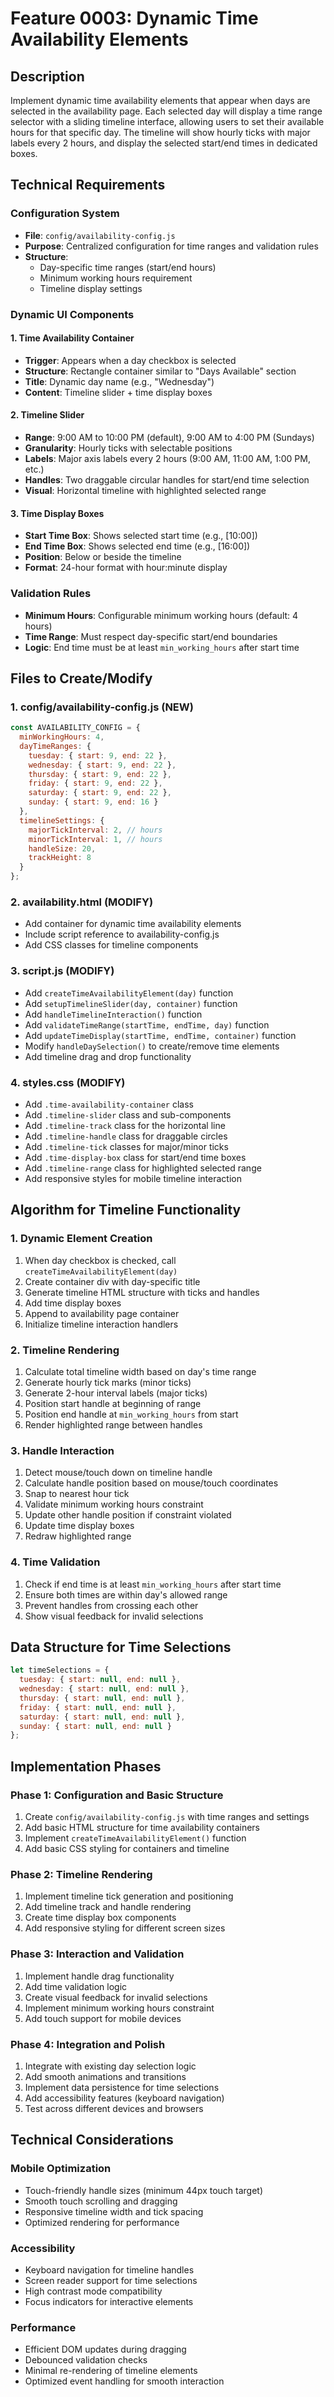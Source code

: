 # Feature 0003: Dynamic Time Availability Elements

## Description
Implement dynamic time availability elements that appear when days are selected in the availability page. Each selected day will display a time range selector with a sliding timeline interface, allowing users to set their available hours for that specific day. The timeline will show hourly ticks with major labels every 2 hours, and display the selected start/end times in dedicated boxes.

## Technical Requirements

### Configuration System
- **File**: `config/availability-config.js`
- **Purpose**: Centralized configuration for time ranges and validation rules
- **Structure**:
  - Day-specific time ranges (start/end hours)
  - Minimum working hours requirement
  - Timeline display settings

### Dynamic UI Components

#### 1. Time Availability Container
- **Trigger**: Appears when a day checkbox is selected
- **Structure**: Rectangle container similar to "Days Available" section
- **Title**: Dynamic day name (e.g., "Wednesday")
- **Content**: Timeline slider + time display boxes

#### 2. Timeline Slider
- **Range**: 9:00 AM to 10:00 PM (default), 9:00 AM to 4:00 PM (Sundays)
- **Granularity**: Hourly ticks with selectable positions
- **Labels**: Major axis labels every 2 hours (9:00 AM, 11:00 AM, 1:00 PM, etc.)
- **Handles**: Two draggable circular handles for start/end time selection
- **Visual**: Horizontal timeline with highlighted selected range

#### 3. Time Display Boxes
- **Start Time Box**: Shows selected start time (e.g., [10:00])
- **End Time Box**: Shows selected end time (e.g., [16:00])
- **Position**: Below or beside the timeline
- **Format**: 24-hour format with hour:minute display

### Validation Rules
- **Minimum Hours**: Configurable minimum working hours (default: 4 hours)
- **Time Range**: Must respect day-specific start/end boundaries
- **Logic**: End time must be at least `min_working_hours` after start time

## Files to Create/Modify

### 1. config/availability-config.js (NEW)
```javascript
const AVAILABILITY_CONFIG = {
  minWorkingHours: 4,
  dayTimeRanges: {
    tuesday: { start: 9, end: 22 },
    wednesday: { start: 9, end: 22 },
    thursday: { start: 9, end: 22 },
    friday: { start: 9, end: 22 },
    saturday: { start: 9, end: 22 },
    sunday: { start: 9, end: 16 }
  },
  timelineSettings: {
    majorTickInterval: 2, // hours
    minorTickInterval: 1, // hours
    handleSize: 20,
    trackHeight: 8
  }
};
```

### 2. availability.html (MODIFY)
- Add container for dynamic time availability elements
- Include script reference to availability-config.js
- Add CSS classes for timeline components

### 3. script.js (MODIFY)
- Add `createTimeAvailabilityElement(day)` function
- Add `setupTimelineSlider(day, container)` function
- Add `handleTimelineInteraction()` function
- Add `validateTimeRange(startTime, endTime, day)` function
- Add `updateTimeDisplay(startTime, endTime, container)` function
- Modify `handleDaySelection()` to create/remove time elements
- Add timeline drag and drop functionality

### 4. styles.css (MODIFY)
- Add `.time-availability-container` class
- Add `.timeline-slider` class and sub-components
- Add `.timeline-track` class for the horizontal line
- Add `.timeline-handle` class for draggable circles
- Add `.timeline-tick` classes for major/minor ticks
- Add `.time-display-box` class for start/end time boxes
- Add `.timeline-range` class for highlighted selected range
- Add responsive styles for mobile timeline interaction

## Algorithm for Timeline Functionality

### 1. Dynamic Element Creation
1. When day checkbox is checked, call `createTimeAvailabilityElement(day)`
2. Create container div with day-specific title
3. Generate timeline HTML structure with ticks and handles
4. Add time display boxes
5. Append to availability page container
6. Initialize timeline interaction handlers

### 2. Timeline Rendering
1. Calculate total timeline width based on day's time range
2. Generate hourly tick marks (minor ticks)
3. Generate 2-hour interval labels (major ticks)
4. Position start handle at beginning of range
5. Position end handle at `min_working_hours` from start
6. Render highlighted range between handles

### 3. Handle Interaction
1. Detect mouse/touch down on timeline handle
2. Calculate handle position based on mouse/touch coordinates
3. Snap to nearest hour tick
4. Validate minimum working hours constraint
5. Update other handle position if constraint violated
6. Update time display boxes
7. Redraw highlighted range

### 4. Time Validation
1. Check if end time is at least `min_working_hours` after start time
2. Ensure both times are within day's allowed range
3. Prevent handles from crossing each other
4. Show visual feedback for invalid selections

## Data Structure for Time Selections

```javascript
let timeSelections = {
  tuesday: { start: null, end: null },
  wednesday: { start: null, end: null },
  thursday: { start: null, end: null },
  friday: { start: null, end: null },
  saturday: { start: null, end: null },
  sunday: { start: null, end: null }
};
```

## Implementation Phases

### Phase 1: Configuration and Basic Structure
1. Create `config/availability-config.js` with time ranges and settings
2. Add basic HTML structure for time availability containers
3. Implement `createTimeAvailabilityElement()` function
4. Add basic CSS styling for containers and timeline

### Phase 2: Timeline Rendering
1. Implement timeline tick generation and positioning
2. Add timeline track and handle rendering
3. Create time display box components
4. Add responsive styling for different screen sizes

### Phase 3: Interaction and Validation
1. Implement handle drag functionality
2. Add time validation logic
3. Create visual feedback for invalid selections
4. Implement minimum working hours constraint
5. Add touch support for mobile devices

### Phase 4: Integration and Polish
1. Integrate with existing day selection logic
2. Add smooth animations and transitions
3. Implement data persistence for time selections
4. Add accessibility features (keyboard navigation)
5. Test across different devices and browsers

## Technical Considerations

### Mobile Optimization
- Touch-friendly handle sizes (minimum 44px touch target)
- Smooth touch scrolling and dragging
- Responsive timeline width and tick spacing
- Optimized rendering for performance

### Accessibility
- Keyboard navigation for timeline handles
- Screen reader support for time selections
- High contrast mode compatibility
- Focus indicators for interactive elements

### Performance
- Efficient DOM updates during dragging
- Debounced validation checks
- Minimal re-rendering of timeline elements
- Optimized event handling for smooth interaction

